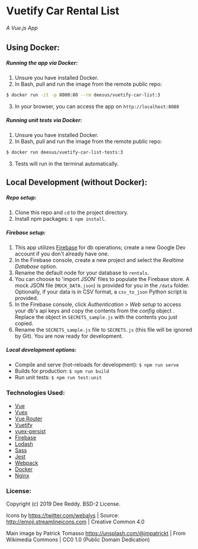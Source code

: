 # Vuetify Car Rental List
###### A Vue.js App

## Using Docker:
##### Running the app via Docker:
1. Unsure you have installed Docker.
2. In Bash, pull and run the image from the remote public repo:
```bash
$ docker run -it -p 8080:80 --rm deesus/vuetify-car-list:3
```
3. In your browser, you can access the app on `http://localhost:8080`

##### Running unit tests via Docker:
1. Unsure you have installed Docker.
2. In Bash, pull and run the image from the remote public repo:
```bash
$ docker run deesus/vuetify-car-list-tests:3
```
3. Tests will run in the terminal automatically.


## Local Development (without Docker):
##### Repo setup:
1. Clone this repo and `cd` to the project directory.
2. Install npm packages: `$ npm install`.

##### Firebase setup:
1. This app utilizes [Firebase](https://firebase.google.com/) for db operations; create a new Google Dev account if you don't already have one.
2. In the Firebase console, create a new project and select the *Realtime Database* option.
3. Rename the default node for your database to `rentals`.
4. You can choose to 'import JSON' files to populate the Firebase store. A mock JSON file (`MOCK_DATA.json`) is provided for you in the `/data` folder. Optionally, if your data is in CSV format, a `csv_to_json` Python script is provided.
5. In the Firebase console, click *Authentication > Web setup* to access your db's api keys and copy the contents from the *config* object . Replace the object in `SECRETS_sample.js` with the contents you just copied. 
6. Rename the `SECRETS_sample.js` file to `SECRETS.js` (this file will be ignored by Git). You are now ready for development.

##### Local development options:
* Compile and serve (hot-reloads for development): `$ npm run serve`
* Builds for production: `$ npm run build`
* Run unit tests: `$ npm run test:unit`


### Technologies Used:
* [Vue](https://vuejs.org/)
* [Vuex](https://vuex.vuejs.org/)
* [Vue Router](https://router.vuejs.org/)
* [Vuetify](https://vuetifyjs.com/)
* [vuex-persist](https://github.com/championswimmer/vuex-persist)
* [Firebase](https://firebase.google.com/)
* [Lodash](https://lodash.com/)
* [Sass](http://sass-lang.com/)
* [Jest](https://jestjs.io/)
* [Webpack](https://webpack.js.org/)
* [Docker](https://docs.docker.com/)
* [Nginx](https://docs.nginx.com/)


### License:
Copyright (c) 2019 Dee Reddy. BSD-2 License.

Icons by <https://twitter.com/webalys> | Source: <http://emoji.streamlineicons.com> | Creative Common 4.0

Main image by Patrick Tomasso <https://unsplash.com/@impatrickt> | From Wikimedia Commons | CC0 1.0 (Public Domain Dedication)
